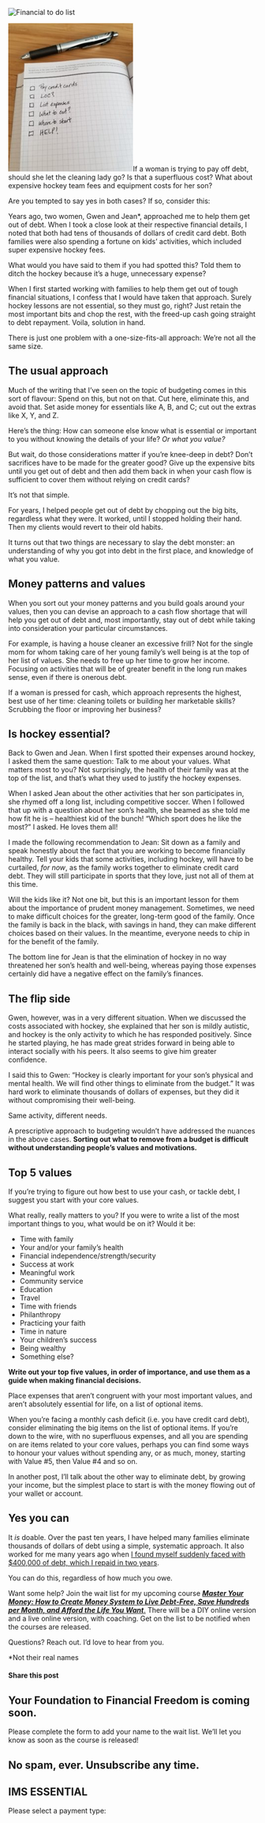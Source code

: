 ![Financial to do list](https://yourfinanciallaunchpad.com/wp-content/uploads/elementor/thumbs/List-of-expenses-qdc6cpthe1jg09nepcheyd0ymqwyqy89x64timb4aw.jpg "List of expenses")

![Financial to do list](attachments/List-of-expenses-253x300.jpg)If a woman is trying to pay off debt, should she let the cleaning lady go? Is that a superfluous cost? What about expensive hockey team fees and equipment costs for her son?

Are you tempted to say yes in both cases? If so, consider this:

Years ago, two women, Gwen and Jean\*, approached me to help them get out of debt. When I took a close look at their respective financial details, I noted that both had tens of thousands of dollars of credit card debt. Both families were also spending a fortune on kids’ activities, which included super expensive hockey fees.

What would you have said to them if you had spotted this? Told them to ditch the hockey because it’s a huge, unnecessary expense?

When I first started working with families to help them get out of tough financial situations, I confess that I would have taken that approach. Surely hockey lessons are not essential, so they must go, right? Just retain the most important bits and chop the rest, with the freed-up cash going straight to debt repayment. Voila, solution in hand.

There is just one problem with a one-size-fits-all approach: We’re not all the same size.

## The usual approach

Much of the writing that I’ve seen on the topic of budgeting comes in this sort of flavour: Spend on this, but not on that. Cut here, eliminate this, and avoid that. Set aside money for essentials like A, B, and C; cut out the extras like X, Y, and Z.

Here’s the thing: How can someone else know what is essential or important to you without knowing the details of your life? *Or what you value?*

But wait, do those considerations matter if you’re knee-deep in debt? Don’t sacrifices have to be made for the greater good? Give up the expensive bits until you get out of debt and then add them back in when your cash flow is sufficient to cover them without relying on credit cards?

It’s not that simple.

For years, I helped people get out of debt by chopping out the big bits, regardless what they were. It worked, until I stopped holding their hand. Then my clients would revert to their old habits.

It turns out that two things are necessary to slay the debt monster: an understanding of why you got into debt in the first place, and knowledge of what you value.

## Money patterns and values

When you sort out your money patterns and you build goals around your values, then you can devise an approach to a cash flow shortage that will help you get out of debt and, most importantly, stay out of debt while taking into consideration your particular circumstances.

For example, is having a house cleaner an excessive frill? Not for the single mom for whom taking care of her young family’s well being is at the top of her list of values. She needs to free up her time to grow her income. Focusing on activities that will be of greater benefit in the long run makes sense, even if there is onerous debt.

If a woman is pressed for cash, which approach represents the highest, best use of her time: cleaning toilets or building her marketable skills? Scrubbing the floor or improving her business?

## Is hockey essential?

Back to Gwen and Jean. When I first spotted their expenses around hockey, I asked them the same question: Talk to me about your values. What matters most to you? Not surprisingly, the health of their family was at the top of the list, and that’s what they used to justify the hockey expenses.

When I asked Jean about the other activities that her son participates in, she rhymed off a long list, including competitive soccer. When I followed that up with a question about her son’s health, she beamed as she told me how fit he is – healthiest kid of the bunch! “Which sport does he like the most?” I asked. He loves them all!

I made the following recommendation to Jean: Sit down as a family and speak honestly about the fact that you are working to become financially healthy. Tell your kids that some activities, including hockey, will have to be curtailed, *for now*, as the family works together to eliminate credit card debt. They will still participate in sports that they love, just not all of them at this time.

Will the kids like it? Not one bit, but this is an important lesson for them about the importance of prudent money management. Sometimes, we need to make difficult choices for the greater, long-term good of the family. Once the family is back in the black, with savings in hand, they can make different choices based on their values. In the meantime, everyone needs to chip in for the benefit of the family.

The bottom line for Jean is that the elimination of hockey in no way threatened her son’s health and well-being, whereas paying those expenses certainly did have a negative effect on the family’s finances.

## The flip side

Gwen, however, was in a very different situation. When we discussed the costs associated with hockey, she explained that her son is mildly autistic, and hockey is the only activity to which he has responded positively. Since he started playing, he has made great strides forward in being able to interact socially with his peers. It also seems to give him greater confidence.

I said this to Gwen: “Hockey is clearly important for your son’s physical and mental health. We will find other things to eliminate from the budget.” It was hard work to eliminate thousands of dollars of expenses, but they did it without compromising their well-being.

Same activity, different needs.

A prescriptive approach to budgeting wouldn’t have addressed the nuances in the above cases. **Sorting out what to remove from a budget is difficult without understanding people’s values and motivations.**

## Top 5 values

If you’re trying to figure out how best to use your cash, or tackle debt, I suggest you start with your core values.

What really, really matters to you? If you were to write a list of the most important things to you, what would be on it? Would it be:

- Time with family
- Your and/or your family’s health
- Financial independence/strength/security
- Success at work
- Meaningful work
- Community service
- Education
- Travel
- Time with friends
- Philanthropy
- Practicing your faith
- Time in nature
- Your children’s success
- Being wealthy
- Something else?

**Write out your top five values, in order of importance, and use them as a guide when making financial decisions.**

Place expenses that aren’t congruent with your most important values, and aren’t absolutely essential for life, on a list of optional items.

When you’re facing a monthly cash deficit (i.e. you have credit card debt), consider eliminating the big items on the list of optional items. If you’re down to the wire, with no superfluous expenses, and all you are spending on are items related to your core values, perhaps you can find some ways to honour your values without spending any, or as much, money, starting with Value #5, then Value #4 and so on.

In another post, I’ll talk about the other way to eliminate debt, by growing your income, but the simplest place to start is with the money flowing out of your wallet or account.

## Yes you can

It *is* doable. Over the past ten years, I have helped many families eliminate thousands of dollars of debt using a simple, systematic approach. It also worked for me many years ago when [I found myself suddenly faced with $400,000 of debt, which I repaid in two years](https://yflmainprod.wpengine.com/book/).

You can do this, regardless of how much you owe.

Want some help? Join the wait list for my upcoming course [***Master Your Money: How to Create Money System to Live Debt-Free, Save Hundreds per Month, and Afford the Life You Want***.](https://yflmainprod.wpengine.com/diy-online-course/) There will be a DIY online version and a live online version, with coaching. Get on the list to be notified when the courses are released.

Questions? Reach out. I’d love to hear from you.

\*Not their real names

#### Share this post

## Your Foundation to Financial Freedom is coming soon.

Please complete the form to add your name to the wait list. We’ll let you know as soon as the course is released!

## No spam, ever. Unsubscribe any time.

## IMS ESSENTIAL

Please select a payment type: